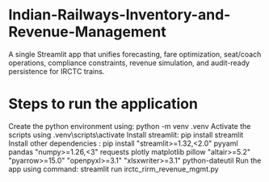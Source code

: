 # Indian-Railways-Inventory-and-Revenue-Management
A single Streamlit app that unifies forecasting, fare optimization, seat/coach operations, compliance constraints, revenue simulation, and audit-ready persistence for IRCTC trains.
# Steps to run the application
Create the python environment using: python -m venv .venv
Activate the scripts using .venv\scripts\activate
Install streamlit: pip install streamlit
Install other dependencies : pip install "streamlit>=1.32,<2.0" pyyaml pandas "numpy>=1.26,<3" requests plotly matplotlib pillow "altair>=5.2" "pyarrow>=15.0" "openpyxl>=3.1" "xlsxwriter>=3.1" python-dateutil
Run the app using command: streamlit run irctc_rirm_revenue_mgmt.py
